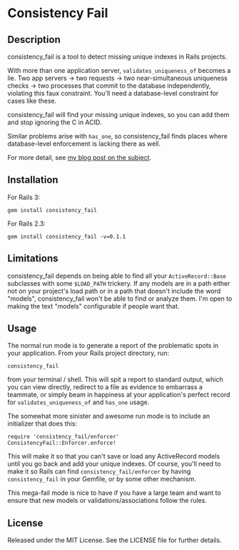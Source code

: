 # Consistency Fail

## Description
consistency\_fail is a tool to detect missing unique indexes in Rails projects.

With more than one application server, `validates_uniqueness_of` becomes a lie.
Two app servers -> two requests -> two near-simultaneous uniqueness checks ->
two processes that commit to the database independently, violating this faux
constraint. You'll need a database-level constraint for cases like these.

consistency\_fail will find your missing unique indexes, so you can add them and
stop ignoring the C in ACID.

Similar problems arise with `has_one`, so consistency\_fail finds places where
database-level enforcement is lacking there as well.

For more detail, see [my blog post on the
subject](http://blog.8thlight.com/articles/2011/6/11/winning-at-consistency).

## Installation

For Rails 3:

    gem install consistency_fail

For Rails 2.3:

    gem install consistency_fail -v=0.1.1

## Limitations

consistency\_fail depends on being able to find all your `ActiveRecord::Base`
subclasses with some `$LOAD_PATH` trickery. If any models are in a path either
not on your project's load path or in a path that doesn't include the word
"models", consistency\_fail won't be able to find or analyze them. I'm open to
making the text "models" configurable if people want that.

## Usage

The normal run mode is to generate a report of the problematic spots in your
application. From your Rails project directory, run:

    consistency_fail

from your terminal / shell. This will spit a report to standard output, which
you can view directly, redirect to a file as evidence to embarrass a teammate,
or simply beam in happiness at your application's perfect record for
`validates_uniqueness_of` and `has_one` usage.

The somewhat more sinister and awesome run mode is to include an initializer
that does this:

    require 'consistency_fail/enforcer'
    ConsistencyFail::Enforcer.enforce!

This will make it so that you can't save or load any ActiveRecord models until
you go back and add your unique indexes. Of course, you'll need to make it so
Rails can find `consistency_fail/enforcer` by having `consistency_fail` in your
Gemfile, or by some other mechanism.

This mega-fail mode is nice to have if you have a large team and want to ensure
that new models or validations/associations follow the rules.

## License

Released under the MIT License. See the LICENSE file for further details.
